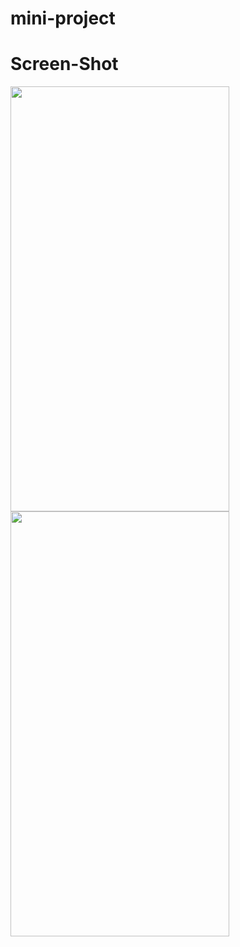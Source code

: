 # mini-project


# Screen-Shot
<img src="https://user-images.githubusercontent.com/29129003/99960232-132c9d00-2d95-11eb-92be-3209e5dae262.png" width="350" height="680" />


<img src="https://user-images.githubusercontent.com/29129003/99960232-132c9d00-2d95-11eb-92be-3209e5dae262.png" data-canonical-src="https://user-images.githubusercontent.com/29129003/96262093-ffd62700-0fc9-11eb-9f98-9647cd5ad810.png" width="350" height="680" />
